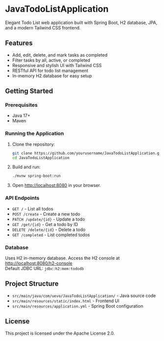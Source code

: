# JavaTodoListApplication

Elegant Todo List web application built with Spring Boot, H2 database, JPA, and a modern Tailwind CSS frontend.

## Features

- Add, edit, delete, and mark tasks as completed
- Filter tasks by all, active, or completed
- Responsive and stylish UI with Tailwind CSS
- RESTful API for todo list management
- In-memory H2 database for easy setup

## Getting Started

### Prerequisites

- Java 17+
- Maven

### Running the Application

1. Clone the repository:
    ```sh
    git clone https://github.com/yourusername/JavaTodoListApplication.git
    cd JavaTodoListApplication
    ```

2. Build and run:
    ```sh
    ./mvnw spring-boot:run
    ```

3. Open [http://localhost:8080](http://localhost:8080) in your browser.

### API Endpoints

- `GET /` - List all todos
- `POST /create` - Create a new todo
- `PATCH /update/{id}` - Update a todo
- `GET /get/{id}` - Get a todo by ID
- `DELETE /delete/{id}` - Delete a todo
- `GET /completed` - List completed todos

### Database

Uses H2 in-memory database. Access the H2 console at [http://localhost:8080/h2-console](http://localhost:8080/h2-console)  
Default JDBC URL: `jdbc:h2:mem:tododb`

## Project Structure

- `src/main/java/com/uevo/JavaTodoListApplication/` - Java source code
- `src/main/resources/static/index.html` - Frontend UI
- `src/main/resources/application.yml` - Spring Boot configuration

## License

This project is licensed under the Apache License 2.0.